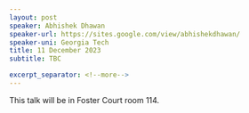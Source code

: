 ```yaml
---
layout: post
speaker: Abhishek Dhawan
speaker-url: https://sites.google.com/view/abhishekdhawan/
speaker-uni: Georgia Tech
title: 11 December 2023
subtitle: TBC

excerpt_separator: <!--more-->
---
```




This talk will be in Foster Court room 114.

<!--more-->
